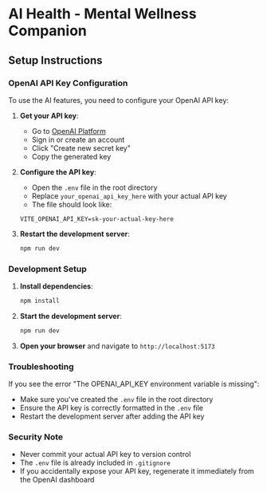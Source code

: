 # AI Health - Mental Wellness Companion

## Setup Instructions

### OpenAI API Key Configuration

To use the AI features, you need to configure your OpenAI API key:

1. **Get your API key**:
   - Go to [OpenAI Platform](https://platform.openai.com/api-keys)
   - Sign in or create an account
   - Click "Create new secret key"
   - Copy the generated key

2. **Configure the API key**:
   - Open the `.env` file in the root directory
   - Replace `your_openai_api_key_here` with your actual API key
   - The file should look like:
   ```
   VITE_OPENAI_API_KEY=sk-your-actual-key-here
   ```

3. **Restart the development server**:
   ```bash
   npm run dev
   ```

### Development Setup

1. **Install dependencies**:
   ```bash
   npm install
   ```

2. **Start the development server**:
   ```bash
   npm run dev
   ```

3. **Open your browser** and navigate to `http://localhost:5173`

### Troubleshooting

If you see the error "The OPENAI_API_KEY environment variable is missing":
- Make sure you've created the `.env` file in the root directory
- Ensure the API key is correctly formatted in the `.env` file
- Restart the development server after adding the API key

### Security Note

- Never commit your actual API key to version control
- The `.env` file is already included in `.gitignore`
- If you accidentally expose your API key, regenerate it immediately from the OpenAI dashboard
